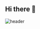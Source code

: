 ## Hi there 👋
![header](https://capsule-render.vercel.app/api?type=soft&color=0:accbee,100:e7f0fd&height=310&section=header&text=Welcome%20to%-nl-Seungjoo's%20github%20%F0%9F%A4%97)
<!--
**Leeseung-joo/Leeseung-joo** is a ✨ _special_ ✨ repository because its `README.md` (this file) appears on your GitHub profile.

Here are some ideas to get you started:

- 🔭 I’m currently working on ...
- 🌱 I’m currently learning ...
- 👯 I’m looking to collaborate on ...
- 🤔 I’m looking for help with ...
- 💬 Ask me about ...
- 📫 How to reach me: ...
- 😄 Pronouns: ...
- ⚡ Fun fact: ...
-->
